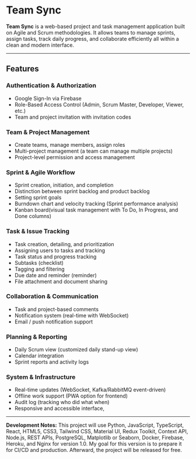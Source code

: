 # Team Sync

**Team Sync** is a web-based project and task management application built on Agile and Scrum methodologies. It allows teams to manage sprints, assign tasks, track daily progress, and collaborate efficiently all within a clean and modern interface.

---

## Features

### Authentication & Authorization
- Google Sign-In via Firebase
- Role-Based Access Control (Admin, Scrum Master, Developer, Viewer, etc.)
- Team and project invitation with invitation codes

### Team & Project Management
- Create teams, manage members, assign roles
- Multi-project management (a team can manage multiple projects)
- Project-level permission and access management

### Sprint & Agile Workflow
- Sprint creation, initiation, and completion
- Distinction between sprint backlog and product backlog
- Setting sprint goals
- Burndown chart and velocity tracking (Sprint performance analysis)
- Kanban board(visual task management with To Do, In Progress, and Done columns)

### Task & Issue Tracking
- Task creation, detailing, and prioritization
- Assigning users to tasks and tracking
- Task status and progress tracking
- Subtasks (checklist)
- Tagging and filtering
- Due date and reminder (reminder)
- File attachment and document sharing

### Collaboration & Communication
- Task and project-based comments
- Notification system (real-time with WebSocket)
- Email / push notification support

### Planning & Reporting
- Daily Scrum view (customized daily stand-up view)
- Calendar integration
- Sprint reports and activity logs

### System & Infrastructure
- Real-time updates (WebSocket, Kafka/RabbitMQ event-driven)
- Offline work support (PWA option for frontend)
- Audit log (tracking who did what when)
- Responsive and accessible interface,

---

**Development Notes:** This project will use Python, JavaScript, TypeScript, React, HTML5, CSS3, Tailwind CSS, Material UI, Redux Toolkit, Context API, Node.js, REST APIs, PostgreSQL, Matplotlib or Seaborn, Docker, Firebase, Heroku, and Nginx for version 1.0. My goal for this version is to prepare it for CI/CD and production. Afterward, the project will be released for free.

